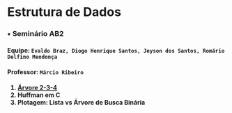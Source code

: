# Estrutura de Dados
<h3> • Seminário AB2 </h3>
<h4> Equipe: <code>Evaldo Braz, Diogo Henrique Santos, Jeyson dos Santos, Romário Delfino Mendonça</code> </h4>
<h4> Professor: <code>Márcio Ribeiro</code> </h4>

<strong>
<ol>
  <li><a href="https://github.com/evaldobraz/DATA-STRUCTURE/tree/main/%C3%81RVORE_2-3-4" placeholder="Árvore 2-3-4">Árvore 2-3-4</a> </li>  
  <li>Huffman em C</li>  
  <li>Plotagem: Lista <italic>vs</italic> Árvore de Busca Binária</li>  
<ol>  
</strong>
